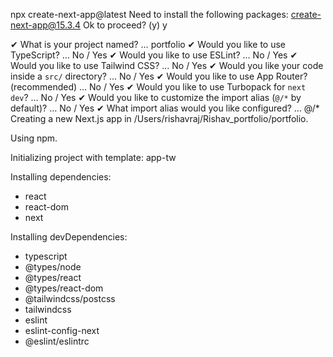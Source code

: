 npx create-next-app@latest
Need to install the following packages:
create-next-app@15.3.4
Ok to proceed? (y) y

✔ What is your project named? … portfolio
✔ Would you like to use TypeScript? … No / Yes
✔ Would you like to use ESLint? … No / Yes
✔ Would you like to use Tailwind CSS? … No / Yes
✔ Would you like your code inside a `src/` directory? … No / Yes
✔ Would you like to use App Router? (recommended) … No / Yes
✔ Would you like to use Turbopack for `next dev`? … No / Yes
✔ Would you like to customize the import alias (`@/*` by default)? … No / Yes
✔ What import alias would you like configured? … @/*
Creating a new Next.js app in /Users/rishavraj/Rishav_portfolio/portfolio.

Using npm.

Initializing project with template: app-tw 


Installing dependencies:
- react
- react-dom
- next

Installing devDependencies:
- typescript
- @types/node
- @types/react
- @types/react-dom
- @tailwindcss/postcss
- tailwindcss
- eslint
- eslint-config-next
- @eslint/eslintrc



<!-- backend setup 
  run `npm fund` for details
(base) rishavraj@MacBookAir Rishav_portfolio % npm install prisma tsx --save-dev

added 13 packages, and audited 37 packages in 48s

8 packages are looking for funding
  run `npm fund` for details

found 0 vulnerabilities
(base) rishavraj@MacBookAir Rishav_portfolio % npm install @prisma/extension-accelerate @prisma/client

added 3 packages, and audited 40 packages in 19s

8 packages are looking for funding
  run `npm fund` for details

found 0 vulnerabilities
(base) rishavraj@MacBookAir Rishav_portfolio % npx prisma init --db --output ../app/generated/prisma
Fetching latest updates for this subcommand...
This will create a project for you on console.prisma.io and requires you to be authenticated.
✔ Would you like to authenticate? Yes
✔ Select an authentication method Google
Authenticating to Prisma Platform via browser.

Visit the following URL in your browser to authenticate:
https://console.prisma.io/auth/cli?state=eyJjbGllbnQiOiJwcmlzbWEtY2xpLWluaXQvMC40LjAgKFNpZ25hdHVyZTogZDYyZDEzMDQtOGFlNy00YmM2LThlNTYtZGI1NWQ4YmIwNThmKSIsImNvbm5lY3Rpb24iOiJnb29nbGUiLCJyZWRpcmVjdFRvIjoiaHR0cDovLzEyNy4wLjAuMTo1NTI4MC8ifQ%3D%3D
Successfully authenticated as rishavr920@gmail.com.
Let's set up your Prisma Postgres database!
✔ Select your region: us-east-1 - US East (N. Virginia)
✔ Enter a project name: Portfolio
⠋ Waiting for your Prisma Postgres database to be rea
⠙ Waiting for your Prisma Postgres database to be rea
⠹ Waiting for your Prisma Postgres database to be rea
⠸ Waiting for your Prisma Postgres database to be rea
⠼ Waiting for your Prisma Postgres database to be rea
⠴ Waiting for your Prisma Postgres database to be rea
⠦ Waiting for your Prisma Postgres database to be rea
⠧ Waiting for your Prisma Postgres database to be rea
⠇ Waiting for your Prisma Postgres database to be rea
⠏ Waiting for your Prisma Postgres database to be rea
⠋ Waiting for your Prisma Postgres database to be rea
⠙ Waiting for your Prisma Postgres database to be rea
⠹ Waiting for your Prisma Postgres database to be rea
⠸ Waiting for your Prisma Postgres database to be rea
⠼ Waiting for your Prisma Postgres database to be rea
⠴ Waiting for your Prisma Postgres database to be rea
⠦ Waiting for your Prisma Postgres database to be rea
⠧ Waiting for your Prisma Postgres database to be rea
⠇ Waiting for your Prisma Postgres database to be rea
⠏ Waiting for your Prisma Postgres database to be rea
⠋ Waiting for your Prisma Postgres database to be rea
⠙ Waiting for your Prisma Postgres database to be rea
⠹ Waiting for your Prisma Postgres database to be rea
⠸ Waiting for your Prisma Postgres database to be rea
⠼ Waiting for your Prisma Postgres database to be rea
⠴ Waiting for your Prisma Postgres database to be rea
⠦ Waiting for your Prisma Postgres database to be rea
⠧ Waiting for your Prisma Postgres database to be rea
⠇ Waiting for your Prisma Postgres database to be rea
⠏ Waiting for your Prisma Postgres database to be rea
⠋ Waiting for your Prisma Postgres database to be rea
⠙ Waiting for your Prisma Postgres database to be rea
⠹ Waiting for your Prisma Postgres database to be rea
⠸ Waiting for your Prisma Postgres database to be rea
⠼ Waiting for your Prisma Postgres database to be rea
⠴ Waiting for your Prisma Postgres database to be rea
⠦ Waiting for your Prisma Postgres database to be rea
⠧ Waiting for your Prisma Postgres database to be rea
⠇ Waiting for your Prisma Postgres database to be rea
⠏ Waiting for your Prisma Postgres database to be rea
⠋ Waiting for your Prisma Postgres database to be rea
⠙ Waiting for your Prisma Postgres database to be rea
⠹ Waiting for your Prisma Postgres database to be rea
⠸ Waiting for your Prisma Postgres database to be rea
⠼ Waiting for your Prisma Postgres database to be rea
⠴ Waiting for your Prisma Postgres database to be rea
⠦ Waiting for your Prisma Postgres database to be rea
⠧ Waiting for your Prisma Postgres database to be rea
⠇ Waiting for your Prisma Postgres database to be rea
⠏ Waiting for your Prisma Postgres database to be rea
⠋ Waiting for your Prisma Postgres database to be rea
⠙ Waiting for your Prisma Postgres database to be rea
⠹ Waiting for your Prisma Postgres database to be rea
⠸ Waiting for your Prisma Postgres database to be rea
⠼ Waiting for your Prisma Postgres database to be rea
⠴ Waiting for your Prisma Postgres database to be rea
⠦ Waiting for your Prisma Postgres database to be rea
⠧ Waiting for your Prisma Postgres database to be rea
⠇ Waiting for your Prisma Postgres database to be rea
⠏ Waiting for your Prisma Postgres database to be rea
⠋ Waiting for your Prisma Postgres database to be rea
⠙ Waiting for your Prisma Postgres database to be rea
⠹ Waiting for your Prisma Postgres database to be rea
⠸ Waiting for your Prisma Postgres database to be rea
⠼ Waiting for your Prisma Postgres database to be rea
⠴ Waiting for your Prisma Postgres database to be rea
⠦ Waiting for your Prisma Postgres database to be rea
⠧ Waiting for your Prisma Postgres database to be rea
⠇ Waiting for your Prisma Postgres database to be rea
⠏ Waiting for your Prisma Postgres database to be rea
⠋ Waiting for your Prisma Postgres database to be rea
⠙ Waiting for your Prisma Postgres database to be rea
⠹ Waiting for your Prisma Postgres database to be rea
⠸ Waiting for your Prisma Postgres database to be rea
⠼ Waiting for your Prisma Postgres database to be rea
⠴ Waiting for your Prisma Postgres database to be rea
⠦ Waiting for your Prisma Postgres database to be rea
⠧ Waiting for your Prisma Postgres database to be rea
⠇ Waiting for your Prisma Postgres database to be rea
⠏ Waiting for your Prisma Postgres database to be rea
⠋ Waiting for your Prisma Postgres database to be rea
⠙ Waiting for your Prisma Postgres database to be rea
✔ Success! Your Prisma Postgres database is ready ✅

We created an initial schema.prisma file and a .env file with your DATABASE_URL environment variable already set.

--- Next steps ---

Go to https://pris.ly/ppg-init for detailed instructions.

1. Define your database schema
Open the schema.prisma file and define your first models. Check the docs if you need inspiration: https://pris.ly/ppg-init.

2. Apply migrations
Run the following command to create and apply a migration:
npx prisma migrate dev --name init

3. Manage your data
View and edit your data locally by running this command:
npx prisma studio

...or online in Console:
https://console.prisma.io/cm5uvugvp00anqyc75ny60ifc/cmcfunh2y008oyr0x9zrx69uk/cmcfunh2y008pyr0x82hbt7vl/studio

4. Send queries from your app
To access your database from a JavaScript/TypeScript app, you need to use Prisma ORM. Go here for step-by-step instructions: https://pris.ly/ppg-init
  

(base) rishavraj@MacBookAir Rishav_portfolio % npx prisma migrate dev --name init
Environment variables loaded from .env
Prisma schema loaded from prisma/schema.prisma
Datasource "db": PostgreSQL database "postgres", schema "public" at "accelerate.prisma-data.net"

Applying migration `20250628065236_init`

The following migration(s) have been created and applied from new schema changes:

migrations/
  └─ 20250628065236_init/
    └─ migration.sql

Your database is now in sync with your schema.

✔ Generated Prisma Client (v6.10.1, engine=none) to ./src/generated/p
risma in 28ms


(base) rishavraj@MacBookAir Rishav_portfolio % 
npx prisma studio
Environment variables loaded from .env
Prisma schema loaded from prisma/schema.prisma
Prisma Studio is up on http://localhost:5555
Prisma schema loaded from prisma/schema.prisma
 -->